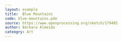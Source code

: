 ```yaml
---
layout: example
title:  Blue Mountains
code: blue-mountains.pde
source: https://www.openprocessing.org/sketch/179401
author: Bárbara Almeida	
cateogry: Art
---
```


